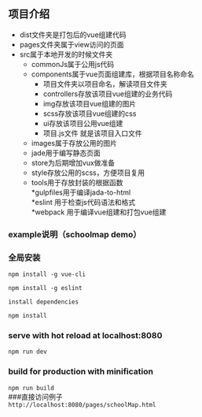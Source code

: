 ## 项目介绍		
* dist文件夹是打包后的vue组建代码		
* pages文件夹属于view访问的页面		
* src属于本地开发的时候文件夹		
    * commonJs属于公用js代码		
	* components属于vue页面组建库，根据项目名称命名		
		* 项目文件夹以项目命名，解读项目文件夹		
		* controllers存放该项目vue组建的业务代码		
		* img存放该项目vue组建的图片		
		* scss存放该项目vue组建的css		
		* ui存放该项目公用vue组建		
		* 项目.js文件 就是该项目入口文件		
	* images属于存放公用的图片		
	* jade用于编写静态页面		
	* store为后期增加vux做准备			
	* style存放公用的scss，方便项目复用		
	* tools用于存放封装的根据函数		
*gulpfiles用于编译jada-to-html		
*eslint 用于检查js代码语法和格式		
*webpack 用于编译vue组建和打包vue组建		

### example说明（schoolmap demo）		
### 全局安装		
`npm install -g vue-cli`        

`npm install -g eslint` 

`install dependencies`		      

`npm install`		
### serve with hot reload at localhost:8080		
`npm run dev`		
### build for production with minification			 
`npm run build`			
###直接访问例子			
`http://localhost:8080/pages/schoolMap.html`		